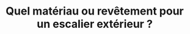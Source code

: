 ---
  template: 0
  type: "0"
  titre: "Quel matériau ou revêtement pour un escalier extérieur ?"
  titreMEA: "Revêtement pour un escalier extérieur"
  surTitre: ""
  tempsLecture: ""
  libelleType: "Article"
  url: "/c/magazine/inspirations-tendances/quel-matériau-ou-revêtement-pour-un-escalier-extérieur"
  thematiques: "Rénovation,Déco"
  piecesHabitation: "Chambre,Combles,Terrasse,Extérieur"
  produits: "Escalier"
  sujets: ""
  tags: ""
  visuelMea: null
  visuelDesktop: 
    url: "/img/contrib/31949891598041ac/ESCALIER EXTERIEUR.jpg"
    alt: "revêtement escalier extérieur"
  visuelMobile: null
  title: "Quel matériau ou revêtement pour un escalier extérieur ?"
  permalink: "articles//c/magazine/inspirations-tendances/quel-matériau-ou-revêtement-pour-un-escalier-extérieur"
  layout: "post"
  lang: "fr-fr"
---